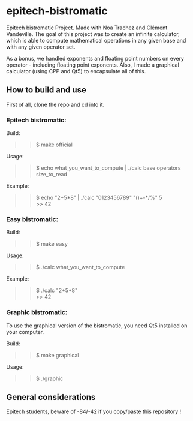 # epitech-bistromatic

Epitech bistromatic Project. Made with Noa Trachez and Clément Vandeville.
The goal of this project was to create an infinite calculator, which is able to compute mathematical operations in any given base and with any given operator set.

As a bonus, we handled exponents and floating point numbers on every operator - including floating point exponents.
Also, I made a graphical calculator (using CPP and Qt5) to encapsulate all of this.

## How to build and use

First of all, clone the repo and cd into it.

### Epitech bistromatic:

Build:  
>> $ make official

Usage:  
>> $ echo what_you_want_to_compute | ./calc base operators size_to_read

Example:
>> $ echo "2+5\*8" | ./calc "0123456789" "()+-\*/%" 5  
>> \>\> 42

### Easy bistromatic:

Build:
>> $ make easy

Usage:
>> $ ./calc what_you_want_to_compute

Example:
>> $ ./calc "2+5\*8"  
>> \>\> 42

### Graphic bistromatic:

To use the graphical version of the bistromatic, you need Qt5 installed on your computer.

Build:
>> $ make graphical

Usage:
>> $ ./graphic

## General considerations

Epitech students, beware of -84/-42 if you copy/paste this repository !
